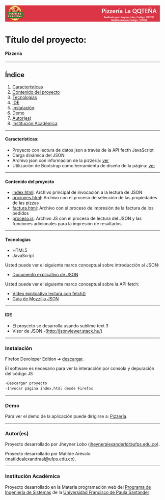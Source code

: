 ![Pizzería](./images/cabecera.png)
# Título del proyecto:

#### Pizzería
***
## Índice
1. [Características](#caracter-sticas-)
2. [Contenido del proyecto](#contenido-del-proyecto)
3. [Tecnologías](#tecnologías)
4. [IDE](#ide)
5. [Instalación](#instalación)
6. [Demo](#demo)
7. [Autor(es)](#autores)
8. [Institución Académica](#institución-académica)
***

#### Características:

  - Proyecto con lectura de datos json a través de la API fecth JavaScript
  - Carga dinámica del JSON 
  - Archivo json con información de la pizzería: [ver](https://raw.githubusercontent.com/madarme/persistencia/main/pizza.json)
  - Utilización de Bootstrap como herramienta de diseño de la página: [ver](https://getbootstrap.com/)
***
  #### Contenido del proyecto
  - [index.html](https://gitlab.com/Wolf21/pizzeria/-/blob/master/index.html): Archivo principal de invocación a la lectura de JSON
  - [opciones.html](https://gitlab.com/Wolf21/pizzeria/-/blob/master/html/opciones.html): Archivo con el proceso de selección de las propiedades de las pizzas
  - [factura.html](https://gitlab.com/Wolf21/pizzeria/-/blob/master/html/factura.html): Archivo con el proceso de impresión de la factura de los pedidos
  - [proceso.js](https://gitlab.com/Wolf21/pizzeria/-/blob/master/js/pizzeria.js): Archivo JS con el proceso de lectura del JSON y las funciones adicionales para la impresión de resultados
  

***
#### Tecnologías

  - HTML5
  - JavaScript

    
Usted puede ver el siguiente marco conceptual sobre introducción al JSON:

  - [Documento explicativo de JSON](https://www.json.org/json-es.html)

Usted puede ver el siguiente marco conceptual sobre la API fetch:

  - [Vídeo explicativo lectura con fetch()](https://www.youtube.com/watch?v=xqBvtvXh9Z4)
  - [Gúia de Mozzilla JSON](https://developer.mozilla.org/es/docs/Learn/JavaScript/Objects/JSON)
  
  ***
#### IDE

- El proyecto se desarrolla usando sublime text 3 
- Visor de JSON -(http://jsonviewer.stack.hu/)

***
### Instalación

Firefox Devoloper Edition ➔ [descargar](https://www.mozilla.org/es-ES/firefox/developer/).

El software es necesario para ver la interacción por consola y depuración del código JS


```sh
-Descargar proyecto
-Invocar página index.html desde Firefox 
```

***
### Demo

Para ver el demo de la aplicación puede dirigirse a: [Pizzería](http://ufps21.madarme.co/Pizzeria/).

***
### Autor(es)
Proyecto desarrollado por Jheyner Lobo (<jheyneralexanderld@ufps.edu.co>).

Proyecto desarrollado por Matilde Arévalo (<matildealexandraal@ufps.edu.co>).

***
### Institución Académica   
Proyecto desarrollado en la Materia programación web del  [Programa de Ingeniería de Sistemas] de la [Universidad Francisco de Paula Santander]


   [Marco Adarme]: <http://madarme.co>
   [Programa de Ingeniería de Sistemas]:<https://ingsistemas.cloud.ufps.edu.co/>
   [Universidad Francisco de Paula Santander]:<https://ww2.ufps.edu.co/>
   
